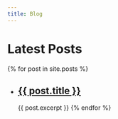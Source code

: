 ```yaml
---
title: Blog
---
```

# Latest Posts

{% for post in site.posts %}
- ## [{{ post.title }}]({{post.url}})

  {{ post.excerpt }}
{% endfor %}
